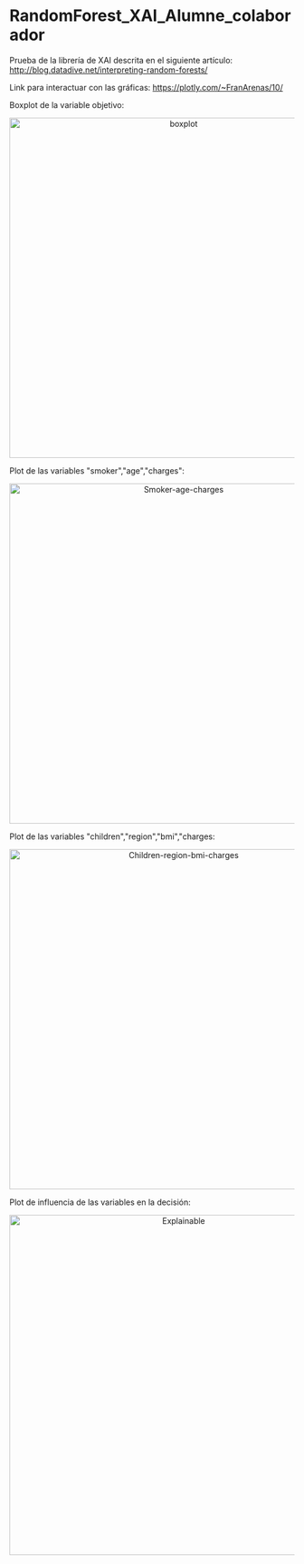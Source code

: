 # RandomForest_XAI_Alumne_colaborador
Prueba de la librería de XAI descrita en el siguiente artículo: http://blog.datadive.net/interpreting-random-forests/

Link para interactuar con las gráficas: https://plotly.com/~FranArenas/10/

Boxplot de la variable objetivo:
<div>
    <a href="https://plotly.com/~FranArenas/1/?share_key=k67yweyoZm1a0ZkefAGRqP" target="_blank" title="boxplot" style="display: block; text-align: center;"><img src="https://plotly.com/~FranArenas/1.png?share_key=k67yweyoZm1a0ZkefAGRqP" alt="boxplot" style="max-width: 100%;width: 600px;"  width="600" onerror="this.onerror=null;this.src='https://plotly.com/404.png';" /></a>
</div>

Plot de las variables "smoker","age","charges":
<div>
    <a href="https://plotly.com/~FranArenas/10/?share_key=GsuGa72JJkTxQXf8ss0UI3" target="_blank" title="Smoker-age-charges" style="display: block; text-align: center;"><img src="https://plotly.com/~FranArenas/10.png?share_key=GsuGa72JJkTxQXf8ss0UI3" alt="Smoker-age-charges" style="max-width: 100%;width: 600px;"  width="600" onerror="this.onerror=null;this.src='https://plotly.com/404.png';" /></a>
</div>

Plot de las variables "children","region","bmi","charges:
<div>
    <a href="https://plotly.com/~FranArenas/6/?share_key=C6aiV3wh3EkXGmqhcoByKm" target="_blank" title="Children-region-bmi-charges" style="display: block; text-align: center;"><img src="https://plotly.com/~FranArenas/6.png?share_key=C6aiV3wh3EkXGmqhcoByKm" alt="Children-region-bmi-charges" style="max-width: 100%;width: 600px;"  width="600" onerror="this.onerror=null;this.src='https://plotly.com/404.png';" /></a>
</div>

Plot de influencia de las variables en la decisión:
<div>
    <a href="https://plotly.com/~FranArenas/8/?share_key=ImTHOBaSbzq5SuGDeTICEl" target="_blank" title="Explainable" style="display: block; text-align: center;"><img src="https://plotly.com/~FranArenas/8.png?share_key=ImTHOBaSbzq5SuGDeTICEl" alt="Explainable" style="max-width: 100%;width: 600px;"  width="600" onerror="this.onerror=null;this.src='https://plotly.com/404.png';" /></a>
</div>






